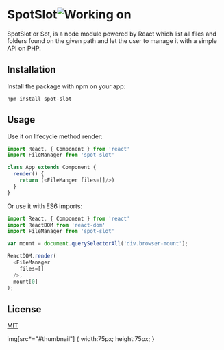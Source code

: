 # SpotSlot![Working on](https://image.flaticon.com/icons/png/512/1933/1933952.png#icon)
SpotSlot or Sot, is a node module powered by React which list all files and folders found on the given path and let the user to manage it with a simple API on PHP.

## Installation
Install the package with npm on your app:

```
npm install spot-slot
```

## Usage
Use it on lifecycle method render:

```javascript
import React, { Component } from 'react'
import FileManager from 'spot-slot'

class App extends Component {
  render() {
    return (<FileManger files=[]/>)
  }
}
```
Or use it with ES6 imports:
```javascript
import React, { Component } from 'react'
import ReactDOM from 'react-dom'
import FileManager from 'spot-slot'

var mount = document.querySelectorAll('div.browser-mount');

ReactDOM.render(
  <FileManager
    files=[]
  />,
  mount[0]
);
```

## License
[MIT](https://choosealicense.com/licenses/mit/)

img[src*="#thumbnail"] {
   width:75px;
   height:75px;
}
